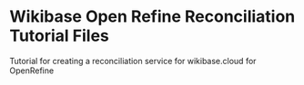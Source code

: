 # Wikibase Open Refine Reconciliation Tutorial Files
Tutorial for creating a reconciliation service for wikibase.cloud for OpenRefine
